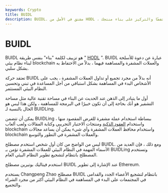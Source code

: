 ```yaml
---
keywords: Crypto
title: BUIDL
description: BUIDL. مشتق في الأصل من HODL ، وهو مصطلح يشير إلى إبقاء رأسك منخفضًا والتركيز على بناء منتجك.
---
```


# BUIDL
BUIDL هو تزييف لكلمة "بناء" بنفس طريقة " [HODL](/hodl) ". BUIDL عبارة عن دعوة للأسلحة لبناء نظام بيئي blockchain والعملات المشفرة والمساهمة فيهما ، بدلاً من الاحتفاظ به بشكل سلبي.

تعتقد حركة BUIDL أنه بدلاً من مجرد تجميع أو تداول العملات المشفرة ، يجب على الأشخاص البدء في المساهمة بشكل استباقي من أجل المساعدة في تبني وتحسين النظام البيئي المستثمر.

أول ما يتبادر إلى الذهن عند الحديث عن البناء في مساحة تقنية عالية مثل مساحة التشفير هو أنك بحاجة إلى أن تكون خبيرًا في البرمجة للمساهمة ، ولكن هذا ليس هو الحال بالنسبة لـ BUIDLing.

يمكن أن تتضمن BUIDLing ببساطة استخدام عملة مشفرة للغرض المقصود منها ، واستخدام [العقود الذكية](/smart-contract) ومنتجات الاختبار التجريبي وكتابة المقالات ولعب ألعاب blockchain واستخدام محافظ العملات المشفرة وأي شيء يمكن أن يساعد مجالات blockchain والعملات المشفرة في التطور والتوسع.

ليس من الواضح من كان أول شخص استخدم مصطلح BUIDL. ومع ذلك ، فإن العديد من الأسماء المهمة في النظام البيئي للعملات المشفرة تؤمن بـ BUIDLing وتستخدم المصطلح بانتظام لتشجيع تطوير النظام البيئي العام.

استخدم فيتاليك بوتيرين مصطلح BUIDL عند الإشارة إلى تطوير Ethereum.

يستخدم Changpeng Zhao مصطلح BUIDL بانتظام لتشجيع الأعضاء الجدد والقدامى في المجتمعات على البدء في المساهمة في النظام البيئي أكثر من مجرد الشراء والتجميع.

